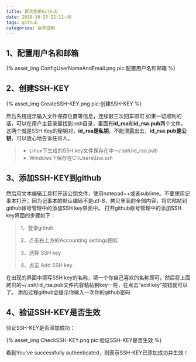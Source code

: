 ```yaml
---
title: 首次使用Github
date: 2018-10-25 22:11:40
tags: github
categories: 版本控制
---
```


## 1、配置用户名和邮箱

{% asset_img ConfigUserNameAndEmail.png pic:配置用户名和邮箱 %}

## 2、创建SSH-KEY

{% asset_img CreateSSH-KEY.png pic:创建SSH-KEY %}

然后系统提示输入文件保存位置等信息，连续敲三次回车即可 
如果一切顺利的话，可以在用户主目录里找到.ssh目录，里面有**id_rsa**和**id_rsa.pub**两个文件，这两个就是SSH Key的秘钥对，**id_rsa是私钥**，不能泄露出去，**id_rsa.pub是公钥**，可以放心地告诉任何人。

>* Linux下生成的SSH key文件保存在中～/.ssh/id_rsa.pub 
>*  Windows下保存在C:\Users\lzw.ssh

## 3、添加SSH-KEY到github

然后用文本编辑工具打开该公钥文件，使用notepad++或者sublime。不要使用记事本打开，因为记事本的默认编码不是utf-8，拷贝里面的全部内容，将它粘帖到github帐号管理中的添加SSH key界面中。 
打开github帐号管理中的添加SSH key界面的步骤如下：

> 1、登录github
>
> 2、点击右上方的Accounting settings图标
>
> 3、选择 SSH key 
>
> 4、点击 Add SSH key

在出现的界面中填写SSH key的名称，填一个你自己喜欢的名称即可，然后将上面拷贝的~/.ssh/id_rsa.pub文件内容粘帖到key一栏，在点击“add key”按钮就可以了。 
添加过程github会提示你输入一次你的github密码

## 4、验证SSH-KEY是否生效

验证SSH-KEY是否添加成功：

{% asset_img CheckSSH-KEY.png pic:验证SSH-KEY是否生效 %}

看到You've successfully authenticated，则表示SSH-KEY已添加成功并生效！